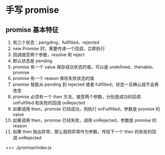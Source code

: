 # 手写 promise

## promise 基本特征

1. 有三个状态：pengding、fullfilled、rejected
2. new Promise 时，需要传递一个回调，立即执行
3. 回调接受两个参数，resolve 和 reject
4. 默认状态是 pending
5. promise 有一个 value 保存成功状态的值，可以是 undefined、thenable、promise
6. promise 有一个 reason 保存失败状态的值
7. promise 智能从 pending 到 rejected 或者 fullfilled，状态一旦确认就不会再改变
8. promise 必须有一个 then 方法，接受两个参数，分别是成功的回调 onFulfilled 和失败的回调 onRejected
9. 如果调用 then，promise 已经成功，则执行 onFullfilled，参数是 promise 的 value
10. 如果调用 then，promise 已经失败，调用 onRejected，参数是 promise 的 reason
11. 如果 then 抛出异常，那么就把异常作为参数，传给下一个 then 的失败的回调 onRejected

<<< ./promise/index.js
